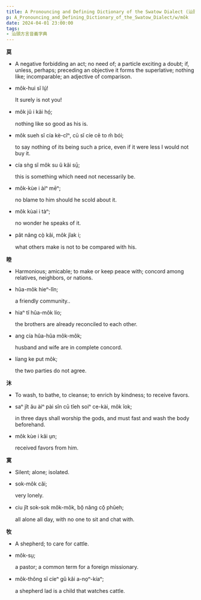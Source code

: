 ```yaml
---
title: A Pronouncing and Defining Dictionary of the Swatow Dialect (汕頭方言音義字典) / môk
p: A_Pronouncing_and_Defining_Dictionary_of_the_Swatow_Dialect/w/môk
date: 2024-04-01 23:00:00
tags: 
- 汕頭方言音義字典
---
```



**莫**
- A negative forbidding an act; no need of; a  particle exciting a doubt; if, unless, perhaps; preceding an objective  it forms the superlative; nothing like; incomparable; an adjective of  comparison.

- môk-hui sĭ lṳ́!

  It surely is not you!

- môk jû i kâi hó̤;

  nothing like so good as his is.

- môk sueh sĭ cía kè-cîⁿ, cū sĭ cíe cē to m̄ bói;

  to say nothing of its being such a price, even if it were less I would not buy it.

- cía sǹg sĭ môk su ŭ kâi sṳ̄;

  this is something which need not necessarily be.

- môk-kùe i àiⁿ mēⁿ;

  no blame to him should he scold about it.

- môk kùai i tàⁿ;

  no wonder he speaks of it.

- pât nâng cò̤ kâi, môk jîak i;

  what others make is not to be compared with his.

**睦**
- Harmonious; amicable; to make or keep peace with; concord among relatives, neighbors, or nations.

- hûa-môk hieⁿ-lîn;

  a friendly community..

- hiaⁿ tĭ hûa-môk lío;

  the brothers are already reconciled to each other.

- ang cía hûa-hûa môk-môk;

  husband and wife are in complete concord.

- líang ke put môk;

  the two parties do not agree.

**沐**
- To wash, to bathe, to cleanse; to enrich by kindness; to receive favors.

- saⁿ jît ău àiⁿ pài sîn cū tîeh soiⁿ ce-kài, môk îok;

  in three days shall worship the gods, and must fast and wash the body beforehand.

- môk kùe i kâi ṳn;

  received favors from him.

**寞**
- Silent; alone; isolated.

- sok-môk căi;

  very lonely.

- ciu jît sok-sok môk-môk, bô̤ nâng cŏ̤ phûeh;

  all alone all day, with no one to sit and chat with.

**牧**
- A shepherd; to care for cattle.

- môk-sṳ;

  a pastor; a common term for a foreign missionary.

- môk-thông sĭ cíeⁿ gû kâi a-no̤ⁿ-kíaⁿ;

  a shepherd lad is a child that watches cattle.